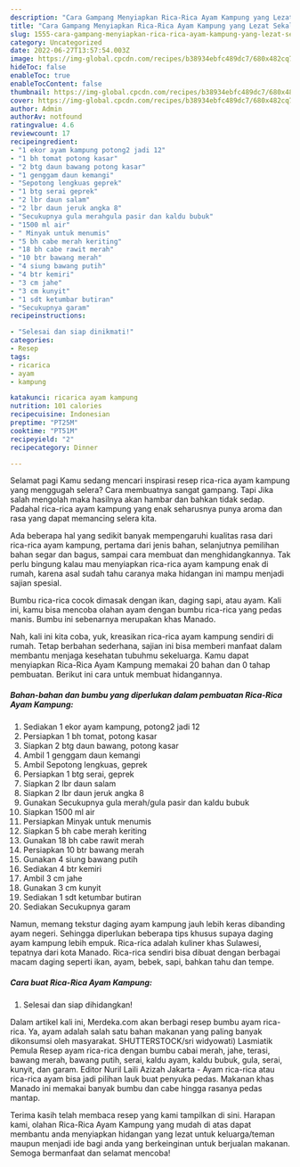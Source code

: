 ```yaml
---
description: "Cara Gampang Menyiapkan Rica-Rica Ayam Kampung yang Lezat Sekali"
title: "Cara Gampang Menyiapkan Rica-Rica Ayam Kampung yang Lezat Sekali"
slug: 1555-cara-gampang-menyiapkan-rica-rica-ayam-kampung-yang-lezat-sekali
category: Uncategorized
date: 2022-06-27T13:57:54.003Z
image: https://img-global.cpcdn.com/recipes/b38934ebfc489dc7/680x482cq70/rica-rica-ayam-kampung-foto-resep-utama.jpg
hideToc: false
enableToc: true
enableTocContent: false
thumbnail: https://img-global.cpcdn.com/recipes/b38934ebfc489dc7/680x482cq70/rica-rica-ayam-kampung-foto-resep-utama.jpg
cover: https://img-global.cpcdn.com/recipes/b38934ebfc489dc7/680x482cq70/rica-rica-ayam-kampung-foto-resep-utama.jpg
author: Admin
authorAv: notfound
ratingvalue: 4.6
reviewcount: 17
recipeingredient:
- "1 ekor ayam kampung potong2 jadi 12"
- "1 bh tomat potong kasar"
- "2 btg daun bawang potong kasar"
- "1 genggam daun kemangi"
- "Sepotong lengkuas geprek"
- "1 btg serai geprek"
- "2 lbr daun salam"
- "2 lbr daun jeruk angka 8"
- "Secukupnya gula merahgula pasir dan kaldu bubuk"
- "1500 ml air"
- " Minyak untuk menumis"
- "5 bh cabe merah keriting"
- "18 bh cabe rawit merah"
- "10 btr bawang merah"
- "4 siung bawang putih"
- "4 btr kemiri"
- "3 cm jahe"
- "3 cm kunyit"
- "1 sdt ketumbar butiran"
- "Secukupnya garam"
recipeinstructions:

- "Selesai dan siap dinikmati!"
categories:
- Resep
tags:
- ricarica
- ayam
- kampung

katakunci: ricarica ayam kampung 
nutrition: 101 calories
recipecuisine: Indonesian
preptime: "PT25M"
cooktime: "PT51M"
recipeyield: "2"
recipecategory: Dinner

---
```



Selamat pagi Kamu sedang mencari inspirasi resep rica-rica ayam kampung yang menggugah selera? Cara membuatnya sangat gampang. Tapi Jika salah mengolah maka hasilnya akan hambar dan bahkan tidak sedap. Padahal rica-rica ayam kampung yang enak seharusnya punya aroma dan rasa yang dapat memancing selera kita.


Ada beberapa hal yang sedikit banyak mempengaruhi kualitas rasa dari rica-rica ayam kampung, pertama dari jenis bahan, selanjutnya pemilihan bahan segar dan bagus, sampai cara membuat dan menghidangkannya. Tak perlu bingung kalau mau menyiapkan rica-rica ayam kampung enak di rumah, karena asal sudah tahu caranya maka hidangan ini mampu menjadi sajian spesial.

Bumbu rica-rica cocok dimasak dengan ikan, daging sapi, atau ayam. Kali ini, kamu bisa mencoba olahan ayam dengan bumbu rica-rica yang pedas manis. Bumbu ini sebenarnya merupakan khas Manado.


Nah, kali ini kita coba, yuk, kreasikan rica-rica ayam kampung sendiri di rumah. Tetap berbahan sederhana, sajian ini bisa memberi manfaat dalam membantu menjaga kesehatan tubuhmu sekeluarga. Kamu dapat menyiapkan Rica-Rica Ayam Kampung memakai 20 bahan dan 0 tahap pembuatan. Berikut ini cara untuk membuat hidangannya.

<!--inarticleads1-->

##### Bahan-bahan dan bumbu yang diperlukan dalam pembuatan Rica-Rica Ayam Kampung:

1. Sediakan 1 ekor ayam kampung, potong2 jadi 12
1. Persiapkan 1 bh tomat, potong kasar
1. Siapkan 2 btg daun bawang, potong kasar
1. Ambil 1 genggam daun kemangi
1. Ambil Sepotong lengkuas, geprek
1. Persiapkan 1 btg serai, geprek
1. Siapkan 2 lbr daun salam
1. Siapkan 2 lbr daun jeruk angka 8
1. Gunakan Secukupnya gula merah/gula pasir dan kaldu bubuk
1. Siapkan 1500 ml air
1. Persiapkan  Minyak untuk menumis
1. Siapkan 5 bh cabe merah keriting
1. Gunakan 18 bh cabe rawit merah
1. Persiapkan 10 btr bawang merah
1. Gunakan 4 siung bawang putih
1. Sediakan 4 btr kemiri
1. Ambil 3 cm jahe
1. Gunakan 3 cm kunyit
1. Sediakan 1 sdt ketumbar butiran
1. Sediakan Secukupnya garam


Namun, memang tekstur daging ayam kampung jauh lebih keras dibanding ayam negeri. Sehingga diperlukan beberapa tips khusus supaya daging ayam kampung lebih empuk. Rica-rica adalah kuliner khas Sulawesi, tepatnya dari kota Manado. Rica-rica sendiri bisa dibuat dengan berbagai macam daging seperti ikan, ayam, bebek, sapi, bahkan tahu dan tempe. 

<!--inarticleads2-->

##### Cara buat Rica-Rica Ayam Kampung:


1. Selesai dan siap dihidangkan!

Dalam artikel kali ini, Merdeka.com akan berbagi resep bumbu ayam rica-rica. Ya, ayam adalah salah satu bahan makanan yang paling banyak dikonsumsi oleh masyarakat. SHUTTERSTOCK/sri widyowati) Lasmiatik Pemula Resep ayam rica-rica dengan bumbu cabai merah, jahe, terasi, bawang merah, bawang putih, serai, kaldu ayam, kaldu bubuk, gula, serai, kunyit, dan garam. Editor Nuril Laili Azizah Jakarta - Ayam rica-rica atau rica-rica ayam bisa jadi pilihan lauk buat penyuka pedas. Makanan khas Manado ini memakai banyak bumbu dan cabe hingga rasanya pedas mantap. 

Terima kasih telah membaca resep yang kami tampilkan di sini. Harapan kami, olahan Rica-Rica Ayam Kampung yang mudah di atas dapat membantu anda menyiapkan hidangan yang lezat untuk keluarga/teman maupun menjadi ide bagi anda yang berkeinginan untuk berjualan makanan. Semoga bermanfaat dan selamat mencoba!
